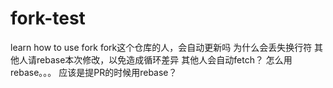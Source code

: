 # fork-test
learn how to use fork
fork这个仓库的人，会自动更新吗
为什么会丢失换行符
其他人请rebase本次修改，以免造成循环差异
其他人会自动fetch？
怎么用rebase。。。
应该是提PR的时候用rebase？
